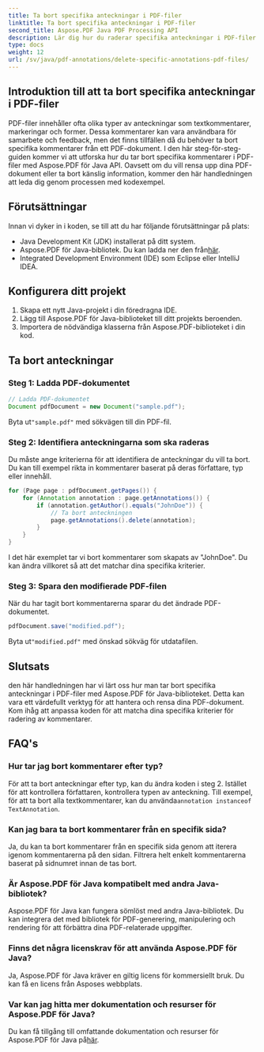 ```yaml
---
title: Ta bort specifika anteckningar i PDF-filer
linktitle: Ta bort specifika anteckningar i PDF-filer
second_title: Aspose.PDF Java PDF Processing API
description: Lär dig hur du raderar specifika anteckningar i PDF-filer utan ansträngning med Aspose.PDF för Java. Steg-för-steg-guide med kodexempel för exakt hantering av PDF-kommentarer.
type: docs
weight: 12
url: /sv/java/pdf-annotations/delete-specific-annotations-pdf-files/
---
```


## Introduktion till att ta bort specifika anteckningar i PDF-filer

PDF-filer innehåller ofta olika typer av anteckningar som textkommentarer, markeringar och former. Dessa kommentarer kan vara användbara för samarbete och feedback, men det finns tillfällen då du behöver ta bort specifika kommentarer från ett PDF-dokument. I den här steg-för-steg-guiden kommer vi att utforska hur du tar bort specifika kommentarer i PDF-filer med Aspose.PDF för Java API. Oavsett om du vill rensa upp dina PDF-dokument eller ta bort känslig information, kommer den här handledningen att leda dig genom processen med kodexempel.

## Förutsättningar

Innan vi dyker in i koden, se till att du har följande förutsättningar på plats:

- Java Development Kit (JDK) installerat på ditt system.
-  Aspose.PDF för Java-bibliotek. Du kan ladda ner den från[här](https://releases.aspose.com/pdf/java/).
- Integrated Development Environment (IDE) som Eclipse eller IntelliJ IDEA.

## Konfigurera ditt projekt

1. Skapa ett nytt Java-projekt i din föredragna IDE.
2. Lägg till Aspose.PDF för Java-biblioteket till ditt projekts beroenden.
3. Importera de nödvändiga klasserna från Aspose.PDF-biblioteket i din kod.

## Ta bort anteckningar

### Steg 1: Ladda PDF-dokumentet

```java
// Ladda PDF-dokumentet
Document pdfDocument = new Document("sample.pdf");
```

 Byta ut`"sample.pdf"` med sökvägen till din PDF-fil.

### Steg 2: Identifiera anteckningarna som ska raderas

Du måste ange kriterierna för att identifiera de anteckningar du vill ta bort. Du kan till exempel rikta in kommentarer baserat på deras författare, typ eller innehåll.

```java
for (Page page : pdfDocument.getPages()) {
    for (Annotation annotation : page.getAnnotations()) {
        if (annotation.getAuthor().equals("JohnDoe")) {
            // Ta bort anteckningen
            page.getAnnotations().delete(annotation);
        }
    }
}
```

I det här exemplet tar vi bort kommentarer som skapats av "JohnDoe". Du kan ändra villkoret så att det matchar dina specifika kriterier.

### Steg 3: Spara den modifierade PDF-filen

När du har tagit bort kommentarerna sparar du det ändrade PDF-dokumentet.

```java
pdfDocument.save("modified.pdf");
```

 Byta ut`"modified.pdf"` med önskad sökväg för utdatafilen.

## Slutsats

den här handledningen har vi lärt oss hur man tar bort specifika anteckningar i PDF-filer med Aspose.PDF för Java-biblioteket. Detta kan vara ett värdefullt verktyg för att hantera och rensa dina PDF-dokument. Kom ihåg att anpassa koden för att matcha dina specifika kriterier för radering av kommentarer.

## FAQ's

### Hur tar jag bort kommentarer efter typ?

 För att ta bort anteckningar efter typ, kan du ändra koden i steg 2. Istället för att kontrollera författaren, kontrollera typen av anteckning. Till exempel, för att ta bort alla textkommentarer, kan du använda`annotation instanceof TextAnnotation`.

### Kan jag bara ta bort kommentarer från en specifik sida?

Ja, du kan ta bort kommentarer från en specifik sida genom att iterera igenom kommentarerna på den sidan. Filtrera helt enkelt kommentarerna baserat på sidnumret innan de tas bort.

### Är Aspose.PDF för Java kompatibelt med andra Java-bibliotek?

Aspose.PDF för Java kan fungera sömlöst med andra Java-bibliotek. Du kan integrera det med bibliotek för PDF-generering, manipulering och rendering för att förbättra dina PDF-relaterade uppgifter.

### Finns det några licenskrav för att använda Aspose.PDF för Java?

Ja, Aspose.PDF för Java kräver en giltig licens för kommersiellt bruk. Du kan få en licens från Asposes webbplats.

### Var kan jag hitta mer dokumentation och resurser för Aspose.PDF för Java?

 Du kan få tillgång till omfattande dokumentation och resurser för Aspose.PDF för Java på[här](https://reference.aspose.com/pdf/java/).